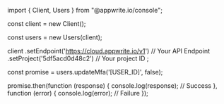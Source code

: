 import { Client,  Users } from "@appwrite.io/console";

const client = new Client();

const users = new Users(client);

client
    .setEndpoint('https://cloud.appwrite.io/v1') // Your API Endpoint
    .setProject('5df5acd0d48c2') // Your project ID
;

const promise = users.updateMfa('[USER_ID]', false);

promise.then(function (response) {
    console.log(response); // Success
}, function (error) {
    console.log(error); // Failure
});